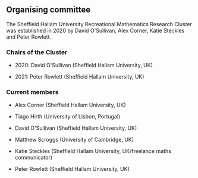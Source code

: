 ## Organising committee

The Sheffield Hallam University Recreational Mathematics Research Cluster was established in 2020 by David O'Sullivan, Alex Corner, Katie Steckles and Peter Rowlett.

### Chairs of the Cluster

- 2020: David O'Sullivan (Sheffield Hallam University, UK)

- 2021: Peter Rowlett (Sheffield Hallam University, UK)

### Current members

- Alex Corner (Sheffield Hallam University, UK)

- Tiago Hirth (University of Lisbon, Portugal)

- David O'Sullivan (Sheffield Hallam University, UK)

- Matthew Scroggs (University of Cambridge, UK)

- Katie Steckles (Sheffield Hallam University, UK/freelance maths communicator)

- Peter Rowlett (Sheffield Hallam University, UK)
